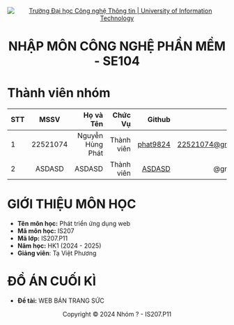 <!-- Banner -->
<p align="center">
  <a href="https://www.uit.edu.vn/" title="Trường Đại học Công nghệ Thông tin" style="border: none;">
    <img src="https://i.imgur.com/WmMnSRt.png" alt="Trường Đại học Công nghệ Thông tin | University of Information Technology">
  </a>
</p>

<h1 align="center"><b>NHẬP MÔN CÔNG NGHỆ PHẦN MỀM - SE104 </b></h1>

# Thành viên nhóm
| STT    | MSSV          | Họ và Tên              |Chức Vụ    | Github                                                  | Email                   |
| ------ |:-------------:| ----------------------:|----------:|--------------------------------------------------------:|-------------------------:
| 1      | 22521074      | Nguyễn Hùng Phát         |Thành viên|[phat9824](https://github.com/phat9824)  |22521074@gm.uit.edu.vn   |
| 2      | ASDASD      | ASDASD        | Thành viên|[ASDASD](https://github.com/)            |@gm.uit.edu.vn   |


# GIỚI THIỆU MÔN HỌC
* **Tên môn học:** Phát triển ứng dụng web
* **Mã môn học:** IS207
* **Mã lớp:** IS207.P11
* **Năm học:** HK1 (2024 - 2025)
* **Giảng viên**: Tạ Việt Phương

# ĐỒ ÁN CUỐI KÌ
* **Đề tài:** WEB BÁN TRANG SỨC


<p align='center'>Copyright © 2024 Nhóm ? - IS207.P11</p>


